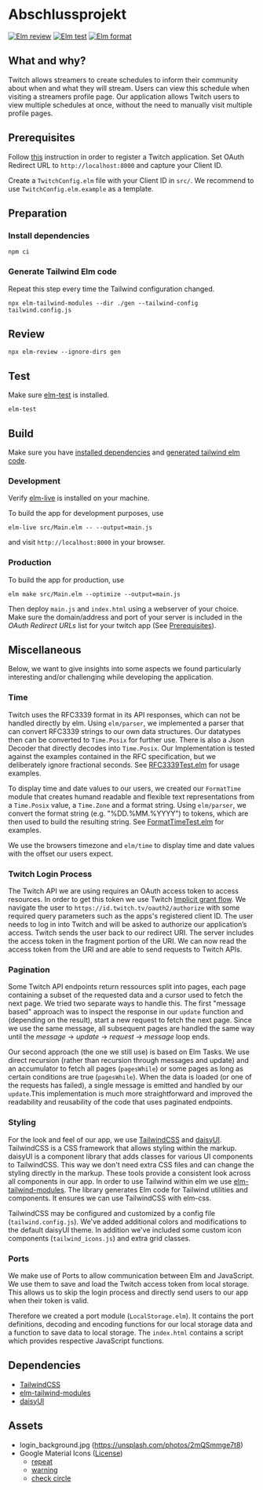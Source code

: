 # Abschlussprojekt


[![Elm review](https://github.com/HS-Flensburg-DST/abschlussprojekt-fabian-w-und-florian/actions/workflows/elm-review.yml/badge.svg)](https://github.com/HS-Flensburg-DST/abschlussprojekt-fabian-w-und-florian/actions/workflows/elm-review.yml)
[![Elm test](https://github.com/HS-Flensburg-DST/abschlussprojekt-fabian-w-und-florian/actions/workflows/elm-test.yml/badge.svg)](https://github.com/HS-Flensburg-DST/abschlussprojekt-fabian-w-und-florian/actions/workflows/elm-test.yml)
[![Elm format](https://github.com/HS-Flensburg-DST/abschlussprojekt-fabian-w-und-florian/actions/workflows/elm-format.yml/badge.svg)](https://github.com/HS-Flensburg-DST/abschlussprojekt-fabian-w-und-florian/actions/workflows/elm-format.yml)

## What and why?

Twitch allows streamers to create schedules to inform their community about when and what they will stream. Users can view this schedule when visiting a streamers profile page. Our application allows Twitch users to view multiple schedules at once, without the need to manually visit multiple profile pages.

## Prerequisites

Follow [this](https://dev.twitch.tv/docs/authentication/register-app) instruction in order to register a Twitch application.
Set OAuth Redirect URL to `http://localhost:8000` and capture your Client ID.

Create a `TwitchConfig.elm` file with your Client ID in `src/`. We recommend to use `TwitchConfig.elm.example` as a template.

## Preparation

### Install dependencies
```
npm ci
```

### Generate Tailwind Elm code

Repeat this step every time the Tailwind configuration changed.
```
npx elm-tailwind-modules --dir ./gen --tailwind-config tailwind.config.js
```

## Review

```
npx elm-review --ignore-dirs gen
```

## Test

Make sure [elm-test](https://github.com/elm-explorations/test) is installed.

```
elm-test
```

## Build

Make sure you have [installed dependencies](https://github.com/HS-Flensburg-DST/abschlussprojekt-fabian-w-und-florian#install-dependencies) and [generated tailwind elm code](https://github.com/HS-Flensburg-DST/abschlussprojekt-fabian-w-und-florian#generate-tailwind-elm-code).

### Development

Verify [elm-live](https://github.com/wking-io/elm-live) is installed on your machine.

To build the app for development purposes, use

```
elm-live src/Main.elm -- --output=main.js
```

and visit `http://localhost:8000` in your browser.

### Production

To build the app for production, use

````
elm make src/Main.elm --optimize --output=main.js
````

Then deploy `main.js` and `index.html` using a webserver of your choice. Make sure the domain/address and port of your server is included in the  _OAuth Redirect URLs_ list for your twitch app (See [Prerequisites](https://github.com/HS-Flensburg-DST/abschlussprojekt-fabian-w-und-florian#prerequisites)).


## Miscellaneous

Below, we want to give insights into some aspects we found particularly interesting and/or challenging while developing the application.

### Time

Twitch uses the RFC3339 format in its API responses, which can not be handled directly by elm.
Using `elm/parser`, we implemented a parser that can convert RFC3339 strings to our own data structures. Our datatypes then can be converted to `Time.Posix` for further use. There is also a Json Decoder that directly decodes into `Time.Posix`. Our Implementation is tested against the examples contained in the RFC specification, but we deliberately ignore fractional seconds. See [RFC3339Test.elm](https://github.com/HS-Flensburg-DST/abschlussprojekt-fabian-w-und-florian/blob/master/tests/RFC3339Test.elm) for usage examples.

To display time and date values to our users, we created our `FormatTime` module that creates humand readable and flexible text representations from a `Time.Posix` value, a `Time.Zone` and a format string. Using `elm/parser`, we convert the format string (e.g. "%DD.%MM.%YYYY") to tokens, which are then used to build the resulting string. See [FormatTimeTest.elm](https://github.com/HS-Flensburg-DST/abschlussprojekt-fabian-w-und-florian/blob/master/tests/FormatTimeTest.elm) for examples.

We use the browsers timezone and `elm/time` to display time and date values with the offset our users expect.

### Twitch Login Process

The Twitch API we are using requires an OAuth access token to access resources.
In order to get this token we use Twitch [Implicit grant flow](https://dev.twitch.tv/docs/authentication/getting-tokens-oauth/#implicit-grant-flow). We navigate the user to 
`https://id.twitch.tv/oauth2/authorize` with some required query parameters such as 
the apps's registered client ID. The user needs to log in into Twitch and will be asked
to authorize our application’s access. Twitch sends the user back to our redirect URI. The server includes the access token in the fragment portion of the URI. We can now read the access token from the URI and are able to send requests to Twitch APIs.

### Pagination

Some Twitch API endpoints return ressources split into pages, each page containing a subset of the requested data and a cursor used to fetch the next page. We tried two separate ways to handle this. The first "message based" approach was to inspect the response in our `update` function and (depending on the result), start a new request to fetch the next page. Since we use the same message, all subsequent pages are handled the same way until the _message_ -> _update_ -> _request_ -> _message_ loop ends.

Our second approach (the one we still use) is based on Elm Tasks. We use direct recursion (rather than recursion through messages and update) and an accumulator to fetch all pages (`pagesWhile`) or some pages as long as certain conditions are true (`pagesWhile`). When the data is loaded (or one of the requests has failed), a single message is emitted and handled by our `update`.This implementation is much more straightforward and improved the readability and reusability of the code that uses paginated endpoints.

### Styling

For the look and feel of our app, we use [TailwindCSS](https://v2.tailwindcss.com) and [daisyUI](https://v1.daisyui.com). TailwindCSS is a CSS framework that allows styling within the markup. 
daisyUI is a component library that adds classes for various UI components to TailwindCSS. This way we don't need extra CSS files and can
change the styling directly in the markup. These tools provide a consistent look across all components in our app.
In order to use Tailwind within elm we use [elm-tailwind-modules](https://github.com/matheus23/elm-tailwind-modules). 
The library generates Elm code for Tailwind utilities and components. It ensures we can use TailwindCSS with elm-css.

TailwindCSS may be configured and customized by a config file (`tailwind.config.js`). We've added additional colors and modifications to the default daisyUI theme.
In addition we've included some custom icon components (`tailwind_icons.js`) and extra grid classes.

### Ports

We make use of Ports to allow communication between Elm and JavaScript. We use them to save and load the Twitch access token from local storage. This allows us to skip the login process and directly send users to our app when their token is valid.

Therefore we created a port module (`LocalStorage.elm`). It contains the port definitions, decoding and encoding functions for our local storage data and a function to save data to
local storage. The `index.html` contains a script which provides respective JavaScript functions.

## Dependencies
- [TailwindCSS](https://v2.tailwindcss.com)
- [elm-tailwind-modules](https://github.com/matheus23/elm-tailwind-modules)
- [daisyUI](https://v1.daisyui.com)

## Assets
- login_background.jpg (https://unsplash.com/photos/2mQSmmge7t8)
- Google Material Icons ([License](https://github.com/google/material-design-icons#license))
  - [repeat](https://fonts.gstatic.com/s/i/short-term/release/materialsymbolsoutlined/repeat/default/48px.svg)
  - [warning](https://fonts.gstatic.com/s/i/short-term/release/materialsymbolsrounded/warning/default/48px.svg)
  - [check circle](https://fonts.google.com/icons?selected=Material%20Symbols%20Outlined%3Acheck_circle%3AFILL%400%3Bwght%40400%3BGRAD%400%3Bopsz%4048)
